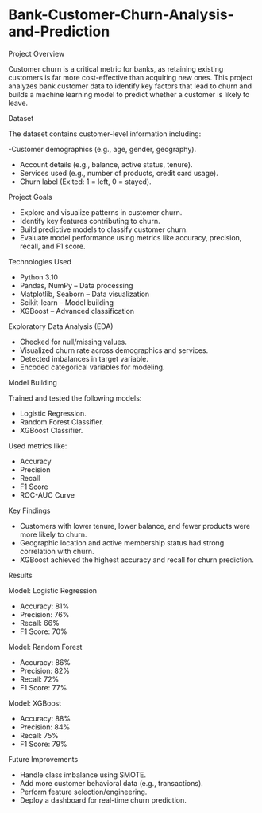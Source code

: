# Bank-Customer-Churn-Analysis-and-Prediction

Project Overview

Customer churn is a critical metric for banks, as retaining existing customers is far more cost-effective than acquiring new ones. This project analyzes bank customer data to identify key factors that lead to churn and builds a machine learning model to predict whether a customer is likely to leave.

Dataset

The dataset contains customer-level information including:

-Customer demographics (e.g., age, gender, geography).
- Account details (e.g., balance, active status, tenure).
- Services used (e.g., number of products, credit card usage).
- Churn label (Exited: 1 = left, 0 = stayed).

Project Goals

- Explore and visualize patterns in customer churn.
- Identify key features contributing to churn.
- Build predictive models to classify customer churn.
- Evaluate model performance using metrics like accuracy, precision, recall, and F1 score.

Technologies Used

- Python 3.10
- Pandas, NumPy – Data processing
- Matplotlib, Seaborn – Data visualization
- Scikit-learn – Model building
- XGBoost – Advanced classification

Exploratory Data Analysis (EDA)

- Checked for null/missing values.
- Visualized churn rate across demographics and services.
- Detected imbalances in target variable.
- Encoded categorical variables for modeling.

 Model Building

Trained and tested the following models:

- Logistic Regression.
- Random Forest Classifier.
- XGBoost Classifier.

 Used metrics like:

- Accuracy
- Precision
- Recall
- F1 Score
- ROC-AUC Curve

 Key Findings

- Customers with lower tenure, lower balance, and fewer products were more likely to churn.
- Geographic location and active membership status had strong correlation with churn.
- XGBoost achieved the highest accuracy and recall for churn prediction.

 Results

Model: Logistic Regression

- Accuracy: 81%
- Precision: 76%
- Recall: 66%
- F1 Score: 70%

Model: Random Forest

- Accuracy: 86%
- Precision: 82%
- Recall: 72%
- F1 Score: 77%

Model: XGBoost

- Accuracy: 88%
- Precision: 84%
- Recall: 75%
- F1 Score: 79%

 Future Improvements

- Handle class imbalance using SMOTE.
- Add more customer behavioral data (e.g., transactions).
- Perform feature selection/engineering.
- Deploy a dashboard for real-time churn prediction.



